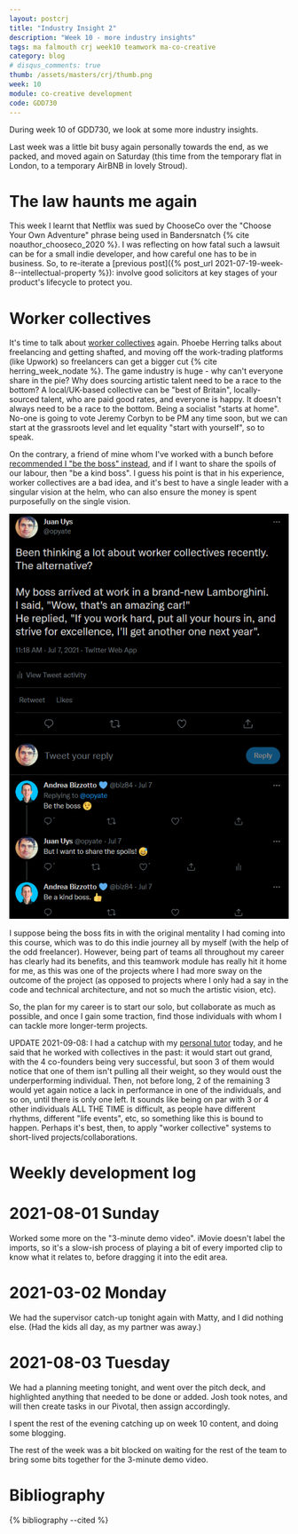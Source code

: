 ```yaml
---
layout: postcrj
title: "Industry Insight 2"
description: "Week 10 - more industry insights"
tags: ma falmouth crj week10 teamwork ma-co-creative
category: blog
# disqus_comments: true
thumb: /assets/masters/crj/thumb.png
week: 10
module: co-creative development
code: GDD730
---
```


During week 10 of GDD730, we look at some more industry insights.

Last week was a little bit busy again personally towards the end, as we packed, and moved again on Saturday (this time from the temporary flat in London, to a temporary AirBNB in lovely Stroud).

# The law haunts me again

This week I learnt that Netflix was sued by ChooseCo over the "Choose Your Own Adventure" phrase being used in Bandersnatch {% cite noauthor_chooseco_2020 %}. I was reflecting on how fatal such a lawsuit can be for a small indie developer, and how careful one has to be in business. So, to re-iterate a [previous post]({% post_url 2021-07-19-week-8--intellectual-property %}): involve good solicitors at key stages of your product's lifecycle to protect you.

# Worker collectives

It's time to talk about [worker collectives](https://en.wikipedia.org/wiki/Worker_cooperative#Worker_collectives) again. Phoebe Herring talks about freelancing and getting shafted, and moving off the work-trading platforms (like Upwork) so freelancers can get a bigger cut {% cite herring_week_nodate %}. The game industry is huge - why can't everyone share in the pie? Why does sourcing artistic talent need to be a race to the bottom? A local/UK-based collective can be "best of Britain", locally-sourced talent, who are paid good rates, and everyone is happy. It doesn't always need to be a race to the bottom. Being a socialist "starts at home". No-one is going to vote Jeremy Corbyn to be PM any time soon, but we can start at the grassroots level and let equality "start with yourself", so to speak.

On the contrary, a friend of mine whom I've worked with a bunch before [recommended I "be the boss" instead](https://twitter.com/opyate/status/1412717579181887496), and if I want to share the spoils of our labour, then "be a kind boss". I guess his point is that in his experience, worker collectives are a bad idea, and it's best to have a single leader with a singular vision at the helm, who can also ensure the money is spent purposefully on the single vision.

![Case against worker collectives](/assets/posts/2021-08-03-week-10--more-industry-insights/the-case-against-collectives.png)

I suppose being the boss fits in with the original mentality I had coming into this course, which was to do this indie journey all by myself (with the help of the odd freelancer). However, being part of teams all throughout my career has clearly had its benefits, and this teamwork module has really hit it home for me, as this was one of the projects where I had more sway on the outcome of the project (as opposed to projects where I only had a say in the code and technical architecture, and not so much the artistic vision, etc).

So, the plan for my career is to start our solo, but collaborate as much as possible, and once I gain some traction, find those individuals with whom I can tackle more longer-term projects.

UPDATE 2021-09-08: I had a catchup with my [personal tutor](https://twitter.com/iainlobb/) today, and he said that he worked with collectives in the past: it would start out grand, with the 4 co-founders being very successful, but soon 3 of them would notice that one of them isn't pulling all their weight, so they would oust the underperforming individual. Then, not before long, 2 of the remaining 3 would yet again notice a lack in performance in one of the individuals, and so on, until there is only one left. It sounds like being on par with 3 or 4 other individuals ALL THE TIME is difficult, as people have different rhythms, different "life events", etc, so something like this is bound to happen. Perhaps it's best, then, to apply "worker collective" systems to short-lived projects/collaborations.

# Weekly development log

# 2021-08-01 Sunday

Worked some more on the "3-minute demo video". iMovie doesn't label the imports, so it's a slow-ish process of playing a bit of every imported clip to know what it relates to, before dragging it into the edit area.

# 2021-03-02 Monday

We had the supervisor catch-up tonight again with Matty, and I did nothing else. (Had the kids all day, as my partner was away.)

# 2021-08-03 Tuesday

We had a planning meeting tonight, and went over the pitch deck, and highlighted anything that needed to be done or added. Josh took notes, and will then create tasks in our Pivotal, then assign accordingly.

I spent the rest of the evening catching up on week 10 content, and doing some blogging.

The rest of the week was a bit blocked on waiting for the rest of the team to bring some bits together for the 3-minute demo video.

# Bibliography

{% bibliography --cited %}

